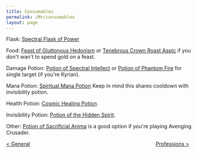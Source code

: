 ```yaml
---
title: Consumables
permalink: /M+/consumables
layout: page
---
```


Flask: [Spectral Flask of Power](https://www.wowhead.com/item=171276/spectral-flask-of-power) 

Food: [Feast of Gluttonous Hedonism](https://www.wowhead.com/item=172043/feast-of-gluttonous-hedonism) or 
[Tenebrous Crown Roast Aspic](https://www.wowhead.com/spell=308405/tenebrous-crown-roast-aspic) if you don't wan't to spend gold on a feast.

Damage Potion: [Potion of Spectral Intellect](https://www.wowhead.com/item=171273/potion-of-spectral-intellect) or [Potion of Phantom Fire](https://www.wowhead.com/item=171349/potion-of-phantom-fire) for single target (if you're Kyrian).

Mana Potion: [Spiritual Mana Potion](https://www.wowhead.com/item=171268/spiritual-mana-potion) Keep in mind this shares cooldown with invisibility potion.

Health Potion: [Cosmic Healing Potion](https://ptr.wowhead.com/item=187802/cosmic-healing-potion).

Invisibility Potion: [Potion of the Hidden Spirit](https://www.wowhead.com/item=171266/potion-of-the-hidden-spirit).

Other: [Potion of Sacrificial Anima](https://www.wowhead.com/item=176811/potion-of-sacrificial-anima) is a good option if you're playing Avenging Crusader.

<div>
<div style="text-align:left;display: inline-block;width: 49%;">
<a href="/M+/general"> < General</a>
</div>
<div style="text-align:right;display: inline-block;width: 49%;">
<a href="/M+/professions"> Professions ></a>
</div>
</div>
 